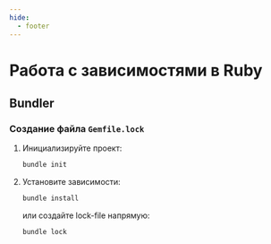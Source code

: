 ```yaml
---
hide:
  - footer
---
```


# Работа с зависимостями в Ruby

## Bundler

### Создание файла `Gemfile.lock`

1. Инициализируйте проект:
   ```sh
   bundle init
   ```

2. Установите зависимости:
   ```sh
   bundle install
   ```
   или cоздайте lock-file напрямую:
   ```sh
   bundle lock
   ```